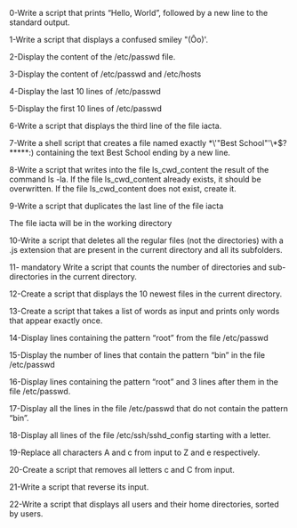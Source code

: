 0-Write a script that prints “Hello, World”, followed by a new line to the standard output.

1-Write a script that displays a confused smiley "(Ôo)'.

2-Display the content of the /etc/passwd file.

3-Display the content of /etc/passwd and /etc/hosts

4-Display the last 10 lines of /etc/passwd

5-Display the first 10 lines of /etc/passwd

6-Write a script that displays the third line of the file iacta.

7-Write a shell script that creates a file named exactly \*\\'"Best School"\'\\*$\?\*\*\*\*\*:) containing the text Best School ending by a new line.

8-Write a script that writes into the file ls_cwd_content the result of the command ls -la. If the file ls_cwd_content already exists, it should be overwritten. If the file ls_cwd_content does not exist, create it.

9-Write a script that duplicates the last line of the file iacta

The file iacta will be in the working directory

10-Write a script that deletes all the regular files (not the directories) with a .js extension that are present in the current directory and all its subfolders.

11-
mandatory
Write a script that counts the number of directories and sub-directories in the current directory.

12-Create a script that displays the 10 newest files in the current directory.

13-Create a script that takes a list of words as input and prints only words that appear exactly once.

14-Display lines containing the pattern “root” from the file /etc/passwd

15-Display the number of lines that contain the pattern “bin” in the file /etc/passwd

16-Display lines containing the pattern “root” and 3 lines after them in the file /etc/passwd.

17-Display all the lines in the file /etc/passwd that do not contain the pattern “bin”.

18-Display all lines of the file /etc/ssh/sshd_config starting with a letter.

19-Replace all characters A and c from input to Z and e respectively.

20-Create a script that removes all letters c and C from input.

21-Write a script that reverse its input.

22-Write a script that displays all users and their home directories, sorted by users.
